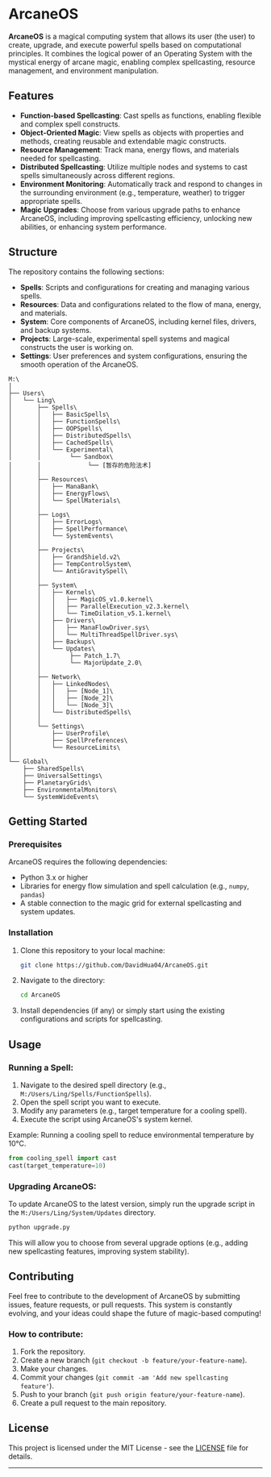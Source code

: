 # ArcaneOS

**ArcaneOS** is a magical computing system that allows its user (the user) to create, upgrade, and execute powerful spells based on computational principles. It combines the logical power of an Operating System with the mystical energy of arcane magic, enabling complex spellcasting, resource management, and environment manipulation.

## Features

- **Function-based Spellcasting**: Cast spells as functions, enabling flexible and complex spell constructs.
- **Object-Oriented Magic**: View spells as objects with properties and methods, creating reusable and extendable magic constructs.
- **Resource Management**: Track mana, energy flows, and materials needed for spellcasting.
- **Distributed Spellcasting**: Utilize multiple nodes and systems to cast spells simultaneously across different regions.
- **Environment Monitoring**: Automatically track and respond to changes in the surrounding environment (e.g., temperature, weather) to trigger appropriate spells.
- **Magic Upgrades**: Choose from various upgrade paths to enhance ArcaneOS, including improving spellcasting efficiency, unlocking new abilities, or enhancing system performance.

## Structure

The repository contains the following sections:

- **Spells**: Scripts and configurations for creating and managing various spells.
- **Resources**: Data and configurations related to the flow of mana, energy, and materials.
- **System**: Core components of ArcaneOS, including kernel files, drivers, and backup systems.
- **Projects**: Large-scale, experimental spell systems and magical constructs the user is working on.
- **Settings**: User preferences and system configurations, ensuring the smooth operation of the ArcaneOS.

```
M:\
│
├── Users\
│   └── Ling\
│       ├── Spells\
│       │   ├── BasicSpells\
│       │   ├── FunctionSpells\
│       │   ├── OOPSpells\
│       │   ├── DistributedSpells\
│       │   ├── CachedSpells\
│       │   └── Experimental\
│       │        └── Sandbox\
│       │             └── [暂存的危险法术]
│       │
│       ├── Resources\
│       │   ├── ManaBank\
│       │   ├── EnergyFlows\
│       │   └── SpellMaterials\
│       │
│       ├── Logs\
│       │   ├── ErrorLogs\
│       │   ├── SpellPerformance\
│       │   └── SystemEvents\
│       │
│       ├── Projects\
│       │   ├── GrandShield.v2\
│       │   ├── TempControlSystem\
│       │   └── AntiGravitySpell\
│       │
│       ├── System\
│       │   ├── Kernels\
│       │   │   ├── MagicOS_v1.0.kernel\
│       │   │   ├── ParallelExecution_v2.3.kernel\
│       │   │   └── TimeDilation_v5.1.kernel\
│       │   ├── Drivers\
│       │   │   ├── ManaFlowDriver.sys\
│       │   │   └── MultiThreadSpellDriver.sys\
│       │   ├── Backups\
│       │   └── Updates\
│       │        ├── Patch_1.7\
│       │        └── MajorUpdate_2.0\
│       │
│       ├── Network\
│       │   ├── LinkedNodes\
│       │   │   ├── [Node_1]\
│       │   │   ├── [Node_2]\
│       │   │   └── [Node_3]\
│       │   └── DistributedSpells\
│       │
│       └── Settings\
│           ├── UserProfile\
│           ├── SpellPreferences\
│           └── ResourceLimits\
│
└── Global\
    ├── SharedSpells\
    ├── UniversalSettings\
    ├── PlanetaryGrids\
    ├── EnvironmentalMonitors\
    └── SystemWideEvents\
```

## Getting Started

### Prerequisites

ArcaneOS requires the following dependencies:
- Python 3.x or higher
- Libraries for energy flow simulation and spell calculation (e.g., `numpy`, `pandas`)
- A stable connection to the magic grid for external spellcasting and system updates.

### Installation

1. Clone this repository to your local machine:
   ```bash
   git clone https://github.com/DavidHua04/ArcaneOS.git
   ```

2. Navigate to the directory:
   ```bash
   cd ArcaneOS
   ```

3. Install dependencies (if any) or simply start using the existing configurations and scripts for spellcasting.

## Usage

### Running a Spell:

1. Navigate to the desired spell directory (e.g., `M:/Users/Ling/Spells/FunctionSpells`).
2. Open the spell script you want to execute.
3. Modify any parameters (e.g., target temperature for a cooling spell).
4. Execute the script using ArcaneOS's system kernel.

Example: Running a cooling spell to reduce environmental temperature by 10°C.

```python
from cooling_spell import cast
cast(target_temperature=10)
```

### Upgrading ArcaneOS:

To update ArcaneOS to the latest version, simply run the upgrade script in the `M:/Users/Ling/System/Updates` directory.

```bash
python upgrade.py
```

This will allow you to choose from several upgrade options (e.g., adding new spellcasting features, improving system stability).

## Contributing

Feel free to contribute to the development of ArcaneOS by submitting issues, feature requests, or pull requests. This system is constantly evolving, and your ideas could shape the future of magic-based computing!

### How to contribute:

1. Fork the repository.
2. Create a new branch (`git checkout -b feature/your-feature-name`).
3. Make your changes.
4. Commit your changes (`git commit -am 'Add new spellcasting feature'`).
5. Push to your branch (`git push origin feature/your-feature-name`).
6. Create a pull request to the main repository.

## License

This project is licensed under the MIT License - see the [LICENSE](LICENSE) file for details.

---

